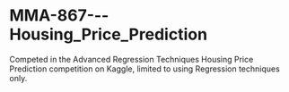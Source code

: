 # MMA-867---Housing_Price_Prediction
Competed in the Advanced Regression Techniques Housing Price Prediction competition on Kaggle, limited to using Regression techniques only.  
